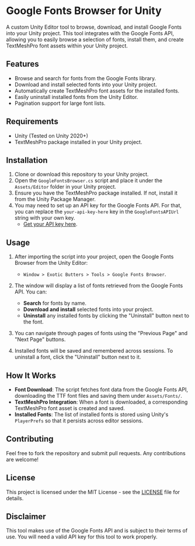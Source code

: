 # Google Fonts Browser for Unity

A custom Unity Editor tool to browse, download, and install Google Fonts into your Unity project. This tool integrates with the Google Fonts API, allowing you to easily browse a selection of fonts, install them, and create TextMeshPro font assets within your Unity project.

## Features
- Browse and search for fonts from the Google Fonts library.
- Download and install selected fonts into your Unity project.
- Automatically create TextMeshPro font assets for the installed fonts.
- Easily uninstall installed fonts from the Unity Editor.
- Pagination support for large font lists.

## Requirements
- Unity (Tested on Unity 2020+)
- TextMeshPro package installed in your Unity project.

## Installation

1. Clone or download this repository to your Unity project.
2. Open the `GoogleFontsBrowser.cs` script and place it under the `Assets/Editor` folder in your Unity project.
3. Ensure you have the TextMeshPro package installed. If not, install it from the Unity Package Manager.
4. You may need to set up an API key for the Google Fonts API. For that, you can replace the `your-api-key-here` key in the `GoogleFontsAPIUrl` string with your own key.
   - [Get your API key here](https://console.developers.google.com/).

## Usage

1. After importing the script into your project, open the Google Fonts Browser from the Unity Editor:
   - `Window > Exotic Butters > Tools > Google Fonts Browser`.
   
2. The window will display a list of fonts retrieved from the Google Fonts API. You can:
   - **Search** for fonts by name.
   - **Download and install** selected fonts into your project.
   - **Uninstall** any installed fonts by clicking the "Uninstall" button next to the font.

3. You can navigate through pages of fonts using the "Previous Page" and "Next Page" buttons.

4. Installed fonts will be saved and remembered across sessions. To uninstall a font, click the "Uninstall" button next to it.

## How It Works
- **Font Download**: The script fetches font data from the Google Fonts API, downloading the TTF font files and saving them under `Assets/Fonts/`.
- **TextMeshPro Integration**: When a font is downloaded, a corresponding TextMeshPro font asset is created and saved.
- **Installed Fonts**: The list of installed fonts is stored using Unity's `PlayerPrefs` so that it persists across editor sessions.

## Contributing
Feel free to fork the repository and submit pull requests. Any contributions are welcome!

## License
This project is licensed under the MIT License - see the [LICENSE](LICENSE) file for details.

## Disclaimer
This tool makes use of the Google Fonts API and is subject to their terms of use. You will need a valid API key for this tool to work properly.

